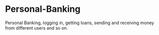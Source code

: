 # Personal-Banking
Personal Banking, logging in, getting loans, sending and receiving money from different users and so on.
